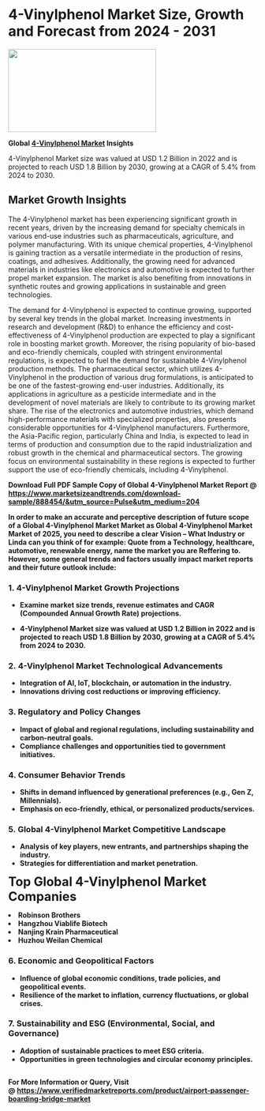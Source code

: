 <H1>4-Vinylphenol Market Size, Growth and Forecast from 2024 - 2031</H1><img class="aligncenter size-medium wp-image-584254" src="https://thirdeyenews.in/wp-content/uploads/2024/09/Global-Market-Research-300x168.jpeg" alt="" width="300" height="168" /><p><strong>Global&nbsp;<a href="https://www.marketsizeandtrends.com/download-sample/888454/&amp;utm_source=Pulse&amp;utm_medium=204">4-Vinylphenol Market</a> Insights</strong></p><p>4-Vinylphenol Market size was valued at USD 1.2 Billion in 2022 and is projected to reach USD 1.8 Billion by 2030, growing at a CAGR of 5.4% from 2024 to 2030.</p><p><h2>Market Growth Insights</h2> The 4-Vinylphenol market has been experiencing significant growth in recent years, driven by the increasing demand for specialty chemicals in various end-use industries such as pharmaceuticals, agriculture, and polymer manufacturing. With its unique chemical properties, 4-Vinylphenol is gaining traction as a versatile intermediate in the production of resins, coatings, and adhesives. Additionally, the growing need for advanced materials in industries like electronics and automotive is expected to further propel market expansion. The market is also benefiting from innovations in synthetic routes and growing applications in sustainable and green technologies. <p><strong></strong></p> The demand for 4-Vinylphenol is expected to continue growing, supported by several key trends in the global market. Increasing investments in research and development (R&D) to enhance the efficiency and cost-effectiveness of 4-Vinylphenol production are expected to play a significant role in boosting market growth. Moreover, the rising popularity of bio-based and eco-friendly chemicals, coupled with stringent environmental regulations, is expected to fuel the demand for sustainable 4-Vinylphenol production methods. The pharmaceutical sector, which utilizes 4-Vinylphenol in the production of various drug formulations, is anticipated to be one of the fastest-growing end-user industries. Additionally, its applications in agriculture as a pesticide intermediate and in the development of novel materials are likely to contribute to its growing market share. The rise of the electronics and automotive industries, which demand high-performance materials with specialized properties, also presents considerable opportunities for 4-Vinylphenol manufacturers. Furthermore, the Asia-Pacific region, particularly China and India, is expected to lead in terms of production and consumption due to the rapid industrialization and robust growth in the chemical and pharmaceutical sectors. The growing focus on environmental sustainability in these regions is expected to further support the use of eco-friendly chemicals, including 4-Vinylphenol. <p><strong></p><p><span class=""><strong>Download Full PDF Sample Copy of Global 4-Vinylphenol Market Report</strong> @ <a href="https://www.marketsizeandtrends.com/download-sample/888454/&amp;utm_source=Pulse&amp;utm_medium=204" target="_blank">https://www.marketsizeandtrends.com/download-sample/888454/&amp;utm_source=Pulse&amp;utm_medium=204</a></span></p><p>In order to make an accurate and perceptive description of future scope of a Global&nbsp;4-Vinylphenol Market Market as Global&nbsp;4-Vinylphenol Market Market of 2025, you need to describe a clear Vision &ndash; What Industry or Linda can you think of for example: Quote from a Technology, healthcare, automotive, renewable energy, name the market you are Reffering to. However, some general trends and factors usually impact market reports and their future outlook include:</p><h3>1.&nbsp;<strong>4-Vinylphenol Market Growth Projections</strong></h3><ul><li>Examine market size trends, revenue estimates and CAGR (Compounded Annual Growth Rate) projections.</li><li><p>4-Vinylphenol Market size was valued at USD 1.2 Billion in 2022 and is projected to reach USD 1.8 Billion by 2030, growing at a CAGR of 5.4% from 2024 to 2030.</p></li></ul><h3>2.&nbsp;<strong>4-Vinylphenol Market Technological Advancements</strong></h3><ul><li>Integration of AI, IoT, blockchain, or automation in the industry.</li><li>Innovations driving cost reductions or improving efficiency.</li></ul><h3>3.&nbsp;<strong>Regulatory and Policy Changes</strong></h3><ul><li>Impact of global and regional regulations, including sustainability and carbon-neutral goals.</li><li>Compliance challenges and opportunities tied to government initiatives.</li></ul><h3>4.&nbsp;<strong>Consumer Behavior Trends</strong></h3><ul><li>Shifts in demand influenced by generational preferences (e.g., Gen Z, Millennials).</li><li>Emphasis on eco-friendly, ethical, or personalized products/services.</li></ul><h3>5.&nbsp;<strong>Global 4-Vinylphenol Market Competitive Landscape</strong></h3><ul><li>Analysis of key players, new entrants, and partnerships shaping the industry.</li><li>Strategies for differentiation and market penetration.</li></ul><p data-pm-slice="1 1 []"><span style="color: inherit; font-family: inherit; font-size: 25px;">Top Global 4-Vinylphenol Market Companies</span></p><div class="" data-test-id=""><p><li>Robinson Brothers</li><li> Hangzhou Viablife Biotech</li><li> Nanjing Krain Pharmaceutical</li><li> Huzhou Weilan Chemical</li></p></div><h3>6.&nbsp;<strong>Economic and Geopolitical Factors</strong></h3><ul><li>Influence of global economic conditions, trade policies, and geopolitical events.</li><li>Resilience of the market to inflation, currency fluctuations, or global crises.</li></ul><h3>7.&nbsp;<strong>Sustainability and ESG (Environmental, Social, and Governance)</strong></h3><ul><li>Adoption of sustainable practices to meet ESG criteria.</li><li>Opportunities in green technologies and circular economy principles.</li></ul><h2><strong style="font-size: 14px;">For More Information or Query, Visit @&nbsp;</strong><a style="background-color: #ffffff; font-size: 14px;" href="https://www.marketsizeandtrends.com/report/4-vinylphenol-market/" target="_blank">https://www.verifiedmarketreports.com/product/airport-passenger-boarding-bridge-market</a></h2>
